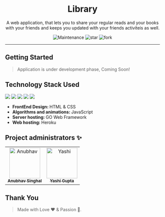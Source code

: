<div align="center"> 
<!-- <img align="center" alt="algorithm-visualizer" src="Logo1.png" height='150' width='150'> -->
<h1 align="center"> Library</h1>

A web application, that lets you to share your regular reads and your books with your friends and keeps you updated with your friends activiteis as well.

<!-- ![Issues](https://img.shields.io/github/issues/servermonk/Algorithm-Visualizer)
![PRs](https://img.shields.io/github/issues-pr/servermonk/Algorithm-Visualizer) -->
![Maintenance](https://img.shields.io/maintenance/yes/2020)
![star](https://img.shields.io/github/stars/anubhavitis/Library?style=social)
![fork](https://img.shields.io/github/forks/anubhavitis/Library?style=social)


</div>
<hr>

## Getting Started

<!-- > Click [here](https://vizalgo.netlify.app/) to get directed to the hosted page. -->
> Application is under development phase, Coming Soon!

<!-- #### GitHub Repository Structure

| S.No. | Branch Name                                                              | Purpose                       |
| ----- | ------------------------------------------------------------------------ | ----------------------------- |
| 1.    | [master](https://github.com/servermonk/Algorithm-Visualizer/tree/master) | contains the main code        |
| 2.    | [beta](https://github.com/servermonk/Algorithm-Visualizer/tree/beta)     | contains all development code |

> *Note*: We're not accepting any changes in the `master` branch, make PRs in the `beta` branch only. -->

## Technology Stack Used
<img src="https://img.shields.io/badge/html5%20-%23E34F26.svg?&style=for-the-badge&logo=html5&logoColor=white"/> <img src="https://img.shields.io/badge/css3%20-%231572B6.svg?&style=for-the-badge&logo=css3&logoColor=white"/> <img src="https://img.shields.io/badge/javascript%20-%23323330.svg?&style=for-the-badge&logo=javascript&logoColor=%23F7DF1E"/> <img src="https://img.shields.io/badge/GO%20-%2343853D.svg?&style=for-the-badge&logo=GOLANG&logoColor=white"/> <img src="https://img.shields.io/badge/github%20-%23121011.svg?&style=for-the-badge&logo=github&logoColor=white"/>

- <strong> FrontEnd Design: </strong> HTML & CSS
- <strong> Algorithms and animations: </strong> JavaScript
- <strong> Server hosting: </strong> GO Web Framework
- <strong> Web hosting: </strong> Heroku


<!-- ## Project Setup
- Fork and clone the Repo by typing the following commands in the terminal 
```
$ git clone https://github.com/your-username/Algorithm-Visualizer.git
$ cd Algorithm Viusalizer
```
- Change Branch using:
```
$ git checkout beta
```
- To open the site you can either use [Live Server](https://marketplace.visualstudio.com/items?itemName=ritwickdey.LiveServer) of VS-Code or similar tools, or you need to install Node.js 
    <details>
    To open site on Localhost:
    - Install node dependencies using:

    ```
    $ npm install
    ```

    - To start the server, type:
    ```
    $ node server
    ```
   
    - Then on your browser type http://localhost:3000/
  </details>
- Make changes to the code and save your changes
- Commit your changes using:
```
$ git commit -m "add any comment"
```
- Push the changes to the forked repository
- Navigate to the original repository and make a pull request -->


## Project administrators ✨

<!-- Thanks goes to these wonderful people ([emoji key](https://allcontributors.org/docs/en/emoji-key)): -->


<!-- ALL-CONTRIBUTORS-LIST:START - Do not remove or modify this section -->
<!-- prettier-ignore-start -->
<!-- markdownlint-disable -->
<table>
  <tbody>
    <tr>
      <td align="center">
        <a href="https://github.com/anubhavitis"><img alt="Anubhav" src="https://avatars1.githubusercontent.com/u/26124625?s=400&u=c411643ffe3db941107eca578ada396c5f8dfa3a&v=4" width="100px;"><br><sub><b>Anubhav Singhal</b></sub></a><br>
      </td>
      <td align="center">
        <a href="https://github.com/vashish1">
          <img alt="Yashi" src="https://user-images.githubusercontent.com/26124625/103191314-8d06f780-48fa-11eb-8553-56d52a6f8faf.jpeg" width="100px;"> <br>
          <sub><b>Yashi Gupta</b></sub></a>  <br>
        </a>
      </td>
    </tr>
  </tbody>
</table>

<!-- ## Beloved Contributors ✨

Thanks goes to these wonderful people:


[![](https://sourcerer.io/fame/servermonk/servermonk/Algorithm-Visualizer/images/0)](https://sourcerer.io/fame/servermonk/servermonk/Algorithm-Visualizer/links/0)[![](https://sourcerer.io/fame/servermonk/servermonk/Algorithm-Visualizer/images/1)](https://sourcerer.io/fame/servermonk/servermonk/Algorithm-Visualizer/links/1)[![](https://sourcerer.io/fame/servermonk/servermonk/Algorithm-Visualizer/images/2)](https://sourcerer.io/fame/servermonk/servermonk/Algorithm-Visualizer/links/2)[![](https://sourcerer.io/fame/servermonk/servermonk/Algorithm-Visualizer/images/3)](https://sourcerer.io/fame/servermonk/servermonk/Algorithm-Visualizer/links/3)[![](https://sourcerer.io/fame/servermonk/servermonk/Algorithm-Visualizer/images/4)](https://sourcerer.io/fame/servermonk/servermonk/Algorithm-Visualizer/links/4)[![](https://sourcerer.io/fame/servermonk/servermonk/Algorithm-Visualizer/images/5)](https://sourcerer.io/fame/servermonk/servermonk/Algorithm-Visualizer/links/5)[![](https://sourcerer.io/fame/servermonk/servermonk/Algorithm-Visualizer/images/6)](https://sourcerer.io/fame/servermonk/servermonk/Algorithm-Visualizer/links/6)[![](https://sourcerer.io/fame/servermonk/servermonk/Algorithm-Visualizer/images/7)](https://sourcerer.io/fame/servermonk/servermonk/Algorithm-Visualizer/links/7) -->


## **Thank You**
> Made with Love ❤️️  &  Passion 🙏.
